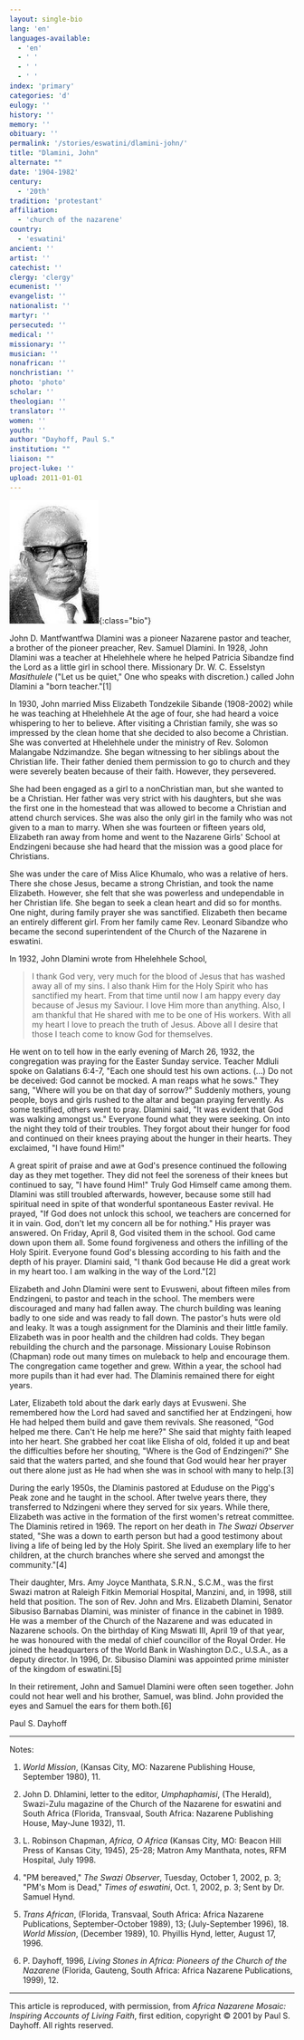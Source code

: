 ```yaml
---
layout: single-bio
lang: 'en'
languages-available:
  - 'en'
  - ' '
  - ' '
  - ' '
index: 'primary'
categories: 'd'
eulogy: ''
history: ''
memory: ''
obituary: ''
permalink: '/stories/eswatini/dlamini-john/'
title: "Dlamini, John"
alternate: ""
date: '1904-1982'
century:
  - '20th'
tradition: 'protestant'
affiliation:
  - 'church of the nazarene'
country:
  - 'eswatini'
ancient: ''
artist: ''
catechist: ''
clergy: 'clergy'
ecumenist: ''
evangelist: ''
nationalist: ''
martyr: ''
persecuted: ''
medical: ''
missionary: ''
musician: ''
nonafrican: ''
nonchristian: ''
photo: 'photo'
scholar: ''
theologian: ''
translator: ''
women: ''
youth: ''
author: "Dayhoff, Paul S."
institution: ""
liaison: ""
project-luke: ''
upload: 2011-01-01
---
```


![John Dlamini](/images/bio-pics/eswatini/dlamini-john/dlamini_john.jpg){:class="bio"}

John D. Mantfwantfwa Dlamini was a pioneer Nazarene pastor and teacher, a brother of the pioneer preacher, Rev. Samuel Dlamini.  In 1928, John Dlamini was a teacher at Hhelehhele where he helped Patricia Sibandze find the Lord as a little girl in school there.  Missionary Dr. W. C. Esselstyn *Masithulele* ("Let us be quiet," One who speaks with discretion.) called John Dlamini a "born teacher."[1]

In 1930, John married Miss Elizabeth Tondzekile Sibande (1908-2002) while he was teaching at Hhelehhele  At the age of four, she had heard a voice whispering to her to believe.   After visiting a Christian family, she was so impressed by the clean home that she decided to also become a Christian.  She was converted at Hhelehhele under the ministry of Rev. Solomon Malangabe Ndzimandze. She began witnessing to her siblings about the Christian life.  Their father denied them permission to go to church and they were severely beaten because of their faith.  However, they persevered.

She had been engaged as a girl to a nonChristian man, but she wanted to be a Christian.  Her father was very strict with his daughters, but she was the first one in the homestead that was allowed to become a Christian and attend church services.  She was also the only girl in the family who was not given to a man to marry.  When she was fourteen or fifteen years old, Elizabeth ran away from home and went to the Nazarene Girls' School at Endzingeni because she had heard that the mission was a good place for Christians.

She was under the care of Miss Alice Khumalo, who was a relative of hers. There she chose Jesus, became a strong Christian, and took the name Elizabeth. However,  she felt that she was powerless and undependable in her Christian life.  She began to seek a clean heart and did so for months.  One night, during family prayer she was sanctified.  Elizabeth then became an entirely different girl. From her family came Rev. Leonard Sibandze  who became the second superintendent of the Church of the Nazarene in eswatini.

In 1932, John Dlamini wrote from Hhelehhele School,

> I thank God very, very much for the blood of Jesus that has washed away all of my sins.  I also thank Him for the Holy Spirit who has sanctified my heart.  From that time until now I am happy every day because of Jesus my Saviour.  I love Him more than anything.  Also, I am thankful that He shared with me to be one of His workers.  With all my heart I love to preach the truth of Jesus.  Above all I desire that those I teach come to know God for themselves.
> 

He went on to tell how in the early evening of March 26, 1932, the congregation was praying for the Easter Sunday service.  Teacher Mdluli spoke on Galatians 6:4-7, "Each one should test his own actions. (...) Do not be deceived: God cannot be mocked.   A man reaps what he sows."  They sang, "Where will you be on that day of sorrow?"  Suddenly mothers, young people, boys and girls rushed to the altar and began praying fervently.  As some testified, others went to pray.  Dlamini said, "It was evident that God was walking amongst us."  Everyone found what they were seeking.  On into the night they told of their troubles.  They forgot about their hunger for food and continued on their knees praying about the hunger in their hearts.  They exclaimed, "I have found Him!"

A great spirit of praise and awe at God's presence continued the following day as they met together.  They did not feel the soreness of their knees but continued to say, "I have found Him!" Truly God Himself came among them. Dlamini was still troubled afterwards, however, because some still had spiritual need in spite of that wonderful spontaneous Easter revival.  He prayed, "If God does not unlock this school, we teachers are concerned for it in vain.  God, don't let my concern all be for nothing."  His prayer was answered.  On Friday, April 8, God visited them in the school.  God came down upon them all. Some found forgiveness and others the infilling of the Holy Spirit.  Everyone found God's blessing according to his faith and the depth of his prayer.  Dlamini said, "I thank God because He did a great work in my heart too.  I am walking in the way of the Lord."[2]

Elizabeth and John Dlamini were sent to Evusweni, about fifteen miles from Endzingeni, to pastor and teach in the school.  The members were discouraged and many had fallen away.  The church building was leaning badly to one side and was ready to fall down.  The pastor's huts were old and leaky.  It was a tough assignment for the Dlaminis and their little family.  Elizabeth was in poor health and the children had colds.  They began rebuilding the church and the parsonage.  Missionary Louise Robinson (Chapman) rode out many times on muleback to help and encourage them.  The congregation came together and grew. Within a year, the school had more pupils than it had ever had.  The Dlaminis remained there for eight years.

Later, Elizabeth told about the dark early days at Evusweni.  She remembered how the Lord had saved and sanctified her at Endzingeni, how He had helped them build and gave them revivals.  She reasoned,  "God helped me there.  Can't He help me here?"  She said that mighty faith leaped into her heart.  She grabbed her coat like Elisha of old, folded it up and beat the difficulties before her shouting, "Where is the God of Endzingeni?"  She said that the waters parted, and she found that God would hear her prayer out there alone just as He had when she was in school with many to help.[3]

During the early 1950s, the Dlaminis pastored at Eduduse on the Pigg's Peak zone and he taught in the school.  After twelve years there, they transferred to Ndzingeni where they served for six years. While there, Elizabeth was active in the formation of the first women's retreat committee. The Dlaminis retired in 1969.  The report on her death in *The Swazi Observer* stated, "She was a down to earth person but had a good testimony about living a life of being led by the Holy Spirit.  She lived an exemplary life to her children, at the church branches where she served and amongst the community."[4]

Their daughter, Mrs. Amy Joyce Manthata, S.R.N., S.C.M., was the first Swazi matron at Raleigh Fitkin Memorial Hospital, Manzini, and, in 1998, still held that position. The son of Rev. John and Mrs. Elizabeth Dlamini, Senator Sibusiso Barnabas Dlamini, was minister of finance in the cabinet in 1989.  He was a member of the Church of the Nazarene and was educated in Nazarene schools.  On the birthday of King Mswati III, April 19 of that year, he was honoured with the medal of chief councillor of the Royal Order.  He joined the headquarters of the World Bank in Washington D.C., U.S.A., as a deputy director.  In 1996, Dr. Sibusiso Dlamini was appointed prime minister of the kingdom of eswatini.[5]

In their retirement, John and Samuel Dlamini were often seen together.  John could not hear well and his brother, Samuel, was blind.  John provided the eyes and Samuel the ears for them both.[6]

Paul S. Dayhoff

---

Notes:

1. *World Mission*, (Kansas City, MO: Nazarene Publishing House, September 1980), 11.

2. John D. Dhlamini, letter to the editor, *Umphaphamisi*, (The Herald), Swazi-Zulu magazine of the Church of the Nazarene for eswatini and South Africa (Florida, Transvaal, South Africa: Nazarene Publishing House, May-June 1932), 11.

3. L. Robinson Chapman, *Africa, O Africa* (Kansas City, MO: Beacon Hill Press of Kansas City, 1945), 25-28;  Matron Amy Manthata, notes, RFM Hospital, July 1998.

4. "PM bereaved," *The Swazi Observer*, Tuesday, October 1, 2002, p. 3;  "PM's Mom is Dead," *Times of eswatini*, Oct. 1, 2002, p. 3; Sent by Dr. Samuel Hynd.

5. *Trans African*, (Florida, Transvaal, South Africa: Africa Nazarene Publications, September-October 1989), 13;  (July-September 1996), 18.  *World Mission*, (December 1989), 10.  Phyillis Hynd, letter, August 17, 1996.

6. P. Dayhoff, 1996, *Living Stones in Africa: Pioneers of the Church of the Nazarene* (Florida, Gauteng, South Africa: Africa Nazarene Publications, 1999), 12.

---

This article is reproduced, with permission, from *Africa Nazarene Mosaic: Inspiring Accounts of Living Faith*, first edition, copyright &copy; 2001 by Paul S. Dayhoff.  All rights reserved.
